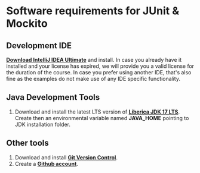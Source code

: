 # Software requirements for JUnit & Mockito

## Development IDE
**[Download IntelliJ IDEA Ultimate](https://www.jetbrains.com/idea/download/#section=windows)** and install. In case you already have it installed and your license has expired, we will provide you a valid license for the duration of the course. In case you prefer using another IDE, that's also fine as the examples do not make use of any IDE specific functionality. 

## Java Development Tools
1. Download and install the latest LTS version of **[Liberica JDK 17 LTS](https://bell-sw.com/pages/downloads/)**. Create then an environmental variable named **JAVA_HOME** pointing to JDK installation folder.

## Other tools
1. Download and install **[Git Version Control](https://git-scm.com/downloads)**.
2. Create a **[Github account](https://github.com/join)**.
